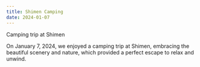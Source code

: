 ```yaml
---
title: Shimen Camping
date: 2024-01-07
---
```


Camping trip at Shimen

<!--more-->

On January 7, 2024, we enjoyed a camping trip at Shimen, embracing the beautiful scenery and nature, which provided a perfect escape to relax and unwind.
